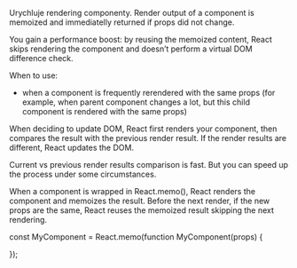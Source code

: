 Urychluje rendering componenty. Render output of a component is memoized and immediatelly
returned if props did not change.

You gain a performance boost: by reusing the memoized content,
React skips rendering the component and doesn’t perform a virtual DOM difference check.

When to use:
- when a component is frequently rerendered with the same props (for example, when parent component changes a lot,
	but this child component is rendered with the same props)

When deciding to update DOM, React first renders your component, then compares
the result with the previous render result. If the render results are different,
React updates the DOM.

Current vs previous render results comparison is fast. But you can speed up
the process under some circumstances.

When a component is wrapped in React.memo(), React renders the component and
memoizes the result. Before the next render, if the new props are the same,
React reuses the memoized result skipping the next rendering.


const MyComponent = React.memo(function MyComponent(props) {

});
